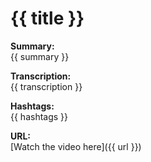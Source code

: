 # {{ title }}

**Summary:**  
{{ summary }}

**Transcription:**  
{{ transcription }}

**Hashtags:**  
{{ hashtags }}

**URL:**  
[Watch the video here]({{ url }})
